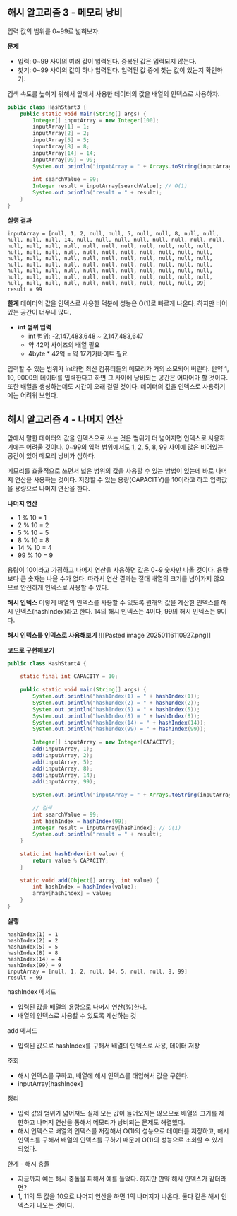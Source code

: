 ## 해시 알고리즘 3 - 메모리 낭비
입력 값의 범위를 0~99로 넓혀보자.

**문제**
- 입력: 0~99 사이의 여러 값이 입력된다. 중복된 값은 입력되지 않는다.
- 찾기: 0~99 사이의 값이 하나 입력된다. 입력된 값 중에 찾는 값이 있는지 확인하기.

검색 속도를 높이기 위해서 앞에서 사용한 데이터의 값을 배열의 인덱스로 사용하자.
~~~ java
public class HashStart3 {  
    public static void main(String[] args) {  
        Integer[] inputArray = new Integer[100];  
        inputArray[1] = 1;  
        inputArray[2] = 2;  
        inputArray[5] = 5;  
        inputArray[8] = 8;  
        inputArray[14] = 14;  
        inputArray[99] = 99;  
        System.out.println("inputArray = " + Arrays.toString(inputArray));  
  
        int searchValue = 99;  
        Integer result = inputArray[searchValue]; // O(1)  
        System.out.println("result = " + result);  
    }
}
~~~

**실행 결과**
~~~
inputArray = [null, 1, 2, null, null, 5, null, null, 8, null, null, null, null, null, 14, null, null, null, null, null, null, null, null, null, null, null, null, null, null, null, null, null, null, null, null, null, null, null, null, null, null, null, null, null, null, null, null, null, null, null, null, null, null, null, null, null, null, null, null, null, null, null, null, null, null, null, null, null, null, null, null, null, null, null, null, null, null, null, null, null, null, null, null, null, null, null, null, null, null, null, null, null, null, null, null, null, null, null, null, 99]
result = 99
~~~

**한계**
데이터의 값을 인덱스로 사용한 덕분에 성능은 O(1)로 빠르게 나온다. 하지만 비어있는 공간이 너무나 많다. 

- **int 범위 입력**
	- int 범위: -2,147,483,648 ~ 2,147,483,647
	- 약 42억 사이즈의 배열 필요
	- 4byte \* 42억 = 약 17기가바이트 필요

입력할 수 있는 범위가 int라면 최신 컴퓨터들의 메모리가 거의 소모되어 버린다. 만약 1, 10, 9000의 데이터를 입력한다고 하면 그 사이에 낭비되는 공간은 어마어마 할 것이다. 또한 배열을 생성하는데도 시간이 오래 걸릴 것이다. 데이터의 값을 인덱스로 사용하기에는 어려워 보인다.

## 해시 알고리즘 4 - 나머지 연산
앞에서 말한 데이터의 값을 인덱스으로 쓰는 것은 범위가 더 넓어지면 인덱스로 사용하기에는 어려울 것이다. 0~99의 입력 범위에서도 1, 2, 5, 8, 99 사이에 많은 비어있는 공간이 있어 메모리 낭비가 심하다. 

메모리를 효율적으로 쓰면서 넓은 범위의 값을 사용할 수 있는 방법이 있는데 바로 나머지 연산을 사용하는 것이다.  저장할 수 있는 용량(CAPACITY)를 10이라고 하고 입력값을 용량으로 나머지 연산을 한다.

**나머지 연산**
- 1 % 10 = 1
- 2 % 10 = 2
- 5 % 10 = 5
- 8 % 10 = 8
- 14 % 10 = 4
- 99 % 10 = 9

용량이 10이라고 가정하고 나머지 연산을 사용하면 값은 0~9 숫자만 나올 것이다. 용량보다 큰 숫자는 나올 수가 없다. 따라서 연산 결과는 절대 배열의 크기를 넘어가지 않으므로 안전하게 인덱스로 사용할 수 있다.

**해시 인덱스**
이렇게 배열의 인덱스를 사용할 수 있도록 원래의 값을 계산한 인덱스를 해시 인덱스(hashIndex)라고 한다. 14의 해시 인덱스는 4이다, 99의 해시 인덱스는 9이다.

**해시 인덱스를 인덱스로 사용해보기**
![[Pasted image 20250116110927.png]]

**코드로 구현해보기**
~~~ java
public class HashStart4 {  
  
    static final int CAPACITY = 10;  
  
    public static void main(String[] args) {  
        System.out.println("hashIndex(1) = " + hashIndex(1));  
        System.out.println("hashIndex(2) = " + hashIndex(2));  
        System.out.println("hashIndex(5) = " + hashIndex(5));  
        System.out.println("hashIndex(8) = " + hashIndex(8));  
        System.out.println("hashIndex(14) = " + hashIndex(14));  
        System.out.println("hashIndex(99) = " + hashIndex(99));  
  
        Integer[] inputArray = new Integer[CAPACITY];  
        add(inputArray, 1);  
        add(inputArray, 2);  
        add(inputArray, 5);  
        add(inputArray, 8);  
        add(inputArray, 14);  
        add(inputArray, 99);  
  
        System.out.println("inputArray = " + Arrays.toString(inputArray));  
  
        // 검색  
        int searchValue = 99;  
        int hashIndex = hashIndex(99);  
        Integer result = inputArray[hashIndex]; // O(1)  
        System.out.println("result = " + result);  
    }  
    
    static int hashIndex(int value) {  
        return value % CAPACITY;  
    }  
    
    static void add(Object[] array, int value) {  
        int hashIndex = hashIndex(value);  
        array[hashIndex] = value;  
    }
}
~~~

**실행**
~~~
hashIndex(1) = 1
hashIndex(2) = 2
hashIndex(5) = 5
hashIndex(8) = 8
hashIndex(14) = 4
hashIndex(99) = 9
inputArray = [null, 1, 2, null, 14, 5, null, null, 8, 99]
result = 99
~~~

hashIndex 메서드
- 입력된 값을 배열의 용량으로 나머지 연산(%)한다.
- 배열의 인덱스로 사용할 수 있도록 계산하는 것

add 메서드
- 입력된 값으로 hashIndex를 구해서 배열의 인덱스로 사용, 데이터 저장

조회
- 해시 인덱스를 구하고, 배열에 해시 인덱스를 대입해서 값을 구한다.
- inputArray\[hashIndex]

정리
- 입력 값의 범위가 넓어져도 실제 모든 값이 들어오지는 않으므로 배열의 크기를 제한하고 나머지 연산을 통해서 메모리가 낭비되는 문제도 해결했다.
- 해시 인덱스로 배열의 인덱스를 저장해서 O(1)의 성능으로 데이터를 저장하고, 해시 인덱스를 구해서 배열의 인덱스를 구하기 때문에 O(1)의 성능으로 조회할 수 있게 되었다.

한계 - 해시 충돌
- 지금까지 예는 해시 충돌을 피해서 예를 들었다. 하지만 만약 해시 인덱스가 같더라면?
- 1, 11의 두 값을 10으로 나머지 연산을 하면 1의 나머지가 나온다. 둘다 같은 해시 인덱스가 나오는 것이다.


